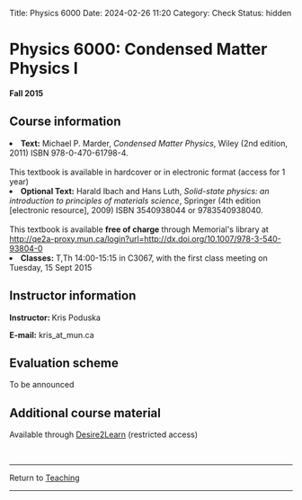 Title: Physics 6000
Date: 2024-02-26 11:20
Category: Check
Status: hidden

<h1>Physics 6000: Condensed Matter Physics I</h1>

<strong>Fall 2015</strong>

<h2>Course information </h2>

<li><strong>Text:</strong> Michael P. Marder, <i>Condensed Matter Physics</i>, Wiley (2nd edition, 2011) ISBN 978-0-470-61798-4. <br> <br>This textbook is available in hardcover or in electronic format (access for 1 year)</li>

<li><strong>Optional Text:</strong> Harald Ibach and Hans Luth, <i>Solid-state physics: an introduction to principles of materials science</i>, Springer (4th edition [electronic resource], 2009) ISBN 3540938044 or 9783540938040. <br> <br>This textbook is available <strong>free of charge</strong> through Memorial's library at <br><a href="http://qe2a-proxy.mun.ca/login?url=http://dx.doi.org/10.1007/978-3-540-93804-0">http://qe2a-proxy.mun.ca/login?url=http://dx.doi.org/10.1007/978-3-540-93804-0</a></li>

<!--<p><strong>Optional text:</strong> Ashcroft and Mermin, <i>Solid State Physics</i>, Wiley (1976) ISBN 0-03-083993-9</p>-->

<li><strong>Classes:</strong> T,Th 14:00-15:15 in C3067, with the first class meeting on Tuesday, 15 Sept 2015 </li>

<h2>Instructor information</h2>

<p><strong>Instructor: </strong> Kris Poduska</p>

<p><strong>E-mail:</strong> kris_at_mun.ca </p>

<h2>Evaluation scheme</h2>

To be announced

<h2> Additional course material </h2>

Available through <a href="https://online.mun.ca/" title="D2L">Desire2Learn</a>  (restricted access)

<br>
<hr>
<div class = "small italics">
Return to <a href="/pages/teaching.html">Teaching</a>
</div>
<hr>











